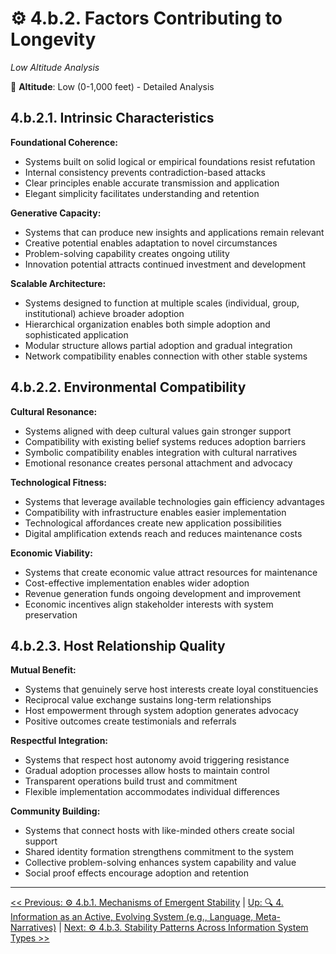 # ⚙️ 4.b.2. Factors Contributing to Longevity

*Low Altitude Analysis*

📍 **Altitude**: Low (0-1,000 feet) - Detailed Analysis

<!--

- Flesh out the bullet points

-->

## **4.b.2.1. Intrinsic Characteristics**

**Foundational Coherence:**

* Systems built on solid logical or empirical foundations resist refutation
* Internal consistency prevents contradiction-based attacks
* Clear principles enable accurate transmission and application
* Elegant simplicity facilitates understanding and retention

**Generative Capacity:**

* Systems that can produce new insights and applications remain relevant
* Creative potential enables adaptation to novel circumstances
* Problem-solving capability creates ongoing utility
* Innovation potential attracts continued investment and development

**Scalable Architecture:**

* Systems designed to function at multiple scales (individual, group, institutional) achieve broader adoption
* Hierarchical organization enables both simple adoption and sophisticated application
* Modular structure allows partial adoption and gradual integration
* Network compatibility enables connection with other stable systems

## **4.b.2.2. Environmental Compatibility**

**Cultural Resonance:**

* Systems aligned with deep cultural values gain stronger support
* Compatibility with existing belief systems reduces adoption barriers
* Symbolic compatibility enables integration with cultural narratives
* Emotional resonance creates personal attachment and advocacy

**Technological Fitness:**

* Systems that leverage available technologies gain efficiency advantages
* Compatibility with infrastructure enables easier implementation
* Technological affordances create new application possibilities
* Digital amplification extends reach and reduces maintenance costs

**Economic Viability:**

* Systems that create economic value attract resources for maintenance
* Cost-effective implementation enables wider adoption
* Revenue generation funds ongoing development and improvement
* Economic incentives align stakeholder interests with system preservation

## **4.b.2.3. Host Relationship Quality**

**Mutual Benefit:**

* Systems that genuinely serve host interests create loyal constituencies
* Reciprocal value exchange sustains long-term relationships
* Host empowerment through system adoption generates advocacy
* Positive outcomes create testimonials and referrals

**Respectful Integration:**

* Systems that respect host autonomy avoid triggering resistance
* Gradual adoption processes allow hosts to maintain control
* Transparent operations build trust and commitment
* Flexible implementation accommodates individual differences

**Community Building:**

* Systems that connect hosts with like-minded others create social support
* Shared identity formation strengthens commitment to the system
* Collective problem-solving enhances system capability and value
* Social proof effects encourage adoption and retention

---
[<< Previous: ⚙️ 4.b.1. Mechanisms of Emergent Stability](4b1-mechanisms-emergent-stability.md) | [Up: 🔍 4. Information as an Active, Evolving System (e.g., Language, Meta-Narratives)](../4-information-systems.md) | [Next: ⚙️ 4.b.3. Stability Patterns Across Information System Types >>](4b3-stability-patterns-across-types.md)
